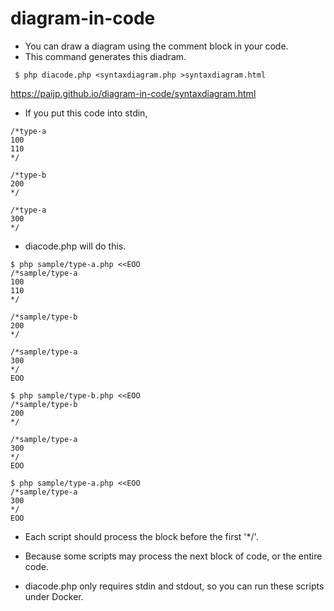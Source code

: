 # diagram-in-code

- You can draw a diagram using the comment block in your code.
- This command generates this diadram.

```
 $ php diacode.php <syntaxdiagram.php >syntaxdiagram.html
```

https://paijp.github.io/diagram-in-code/syntaxdiagram.html

- If you put this code into stdin, 

```
/*type-a
100
110
*/

/*type-b
200
*/

/*type-a
300
*/
```

- diacode.php will do this.

```
$ php sample/type-a.php <<EOO
/*sample/type-a
100
110
*/

/*sample/type-b
200
*/

/*sample/type-a
300
*/
EOO

$ php sample/type-b.php <<EOO
/*sample/type-b
200
*/

/*sample/type-a
300
*/
EOO

$ php sample/type-a.php <<EOO
/*sample/type-a
300
*/
EOO
```

- Each script should process the block before the first '*/'.
- Because some scripts may process the next block of code, or the entire code.

- diacode.php only requires stdin and stdout, so you can run these scripts under Docker.
